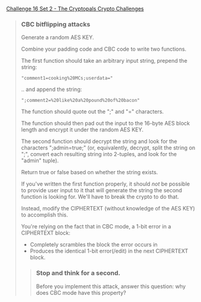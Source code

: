 [Challenge 16 Set 2 - The Cryptopals Crypto Challenges](https://cryptopals.com/sets/2/challenges/16)

> ### CBC bitflipping attacks
>
> Generate a random AES KEY.
>
> Combine your padding code and CBC code to write two functions.
>
> The first function should take an arbitrary input string, prepend the string:
>
>     "comment1=cooking%20MCs;userdata="
>
> .. and append the string:
>
>     ";comment2=%20like%20a%20pound%20of%20bacon"
>
> The function should quote out the ";" and "=" characters.
>
> The function should then pad out the input to the 16-byte AES block length and encrypt it under the random AES KEY.
>
> The second function should decrypt the string and look for the characters ";admin=true;" (or, equivalently, decrypt, split the string on ";", convert each resulting string into 2-tuples, and look for the "admin" tuple).
>
> Return true or false based on whether the string exists.
>
> If you've written the first function properly, it should _not_ be possible to provide user input to it that will generate the string the second function is looking for. We'll have to break the crypto to do that.
>
> Instead, modify the CIPHERTEXT (without knowledge of the AES KEY) to accomplish this.
>
> You're relying on the fact that in CBC mode, a 1-bit error in a CIPHERTEXT block:
>
> -   Completely scrambles the block the error occurs in
> -   Produces the identical 1-bit error(/edit) in the next CIPHERTEXT block.
>
> > ### Stop and think for a second.
> > Before you implement this attack, answer this question: why does CBC mode have this property?